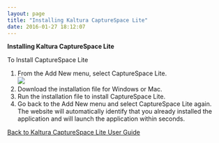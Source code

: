 ```yaml
---
layout: page
title: "Installing Kaltura CaptureSpace Lite"
date: 2016-01-27 18:12:07
---
```


<p class="mce-heading-1">
    <span><span><strong>Installing Kaltura CaptureSpace Lite</strong></span></span>
  </p>
  
  <p>
    <span><span></span></span><span class="mce-procedure">To Install CaptureSpace Lite</span>
  </p>
  
  <ol>
    <li>
      <span>Fr</span><span>om the Add New menu, select CaptureSpace Lite.<br /><img src="{{site.url}}/assets/2949">
    </li>
    <li>
      <span>Download the installation file for Windows or Mac.</span>
    </li>
    <li>
      <span>Run the installation file to install CaptureSpace Lite.</span>
    </li>
    <li>
      <span>Go back to the Add New menu and select CaptureSpace Lite again. <br />The website will automatically identify that you already installed the application and will launch the application within seconds.</span>
    </li>
  </ol>
  
  <p>
    <a href="http://knowledge.kaltura.com/node/1631" target="_blank"><span>Back to Kaltura CaptureSpace Lite User Guide</span></a>
  </p>